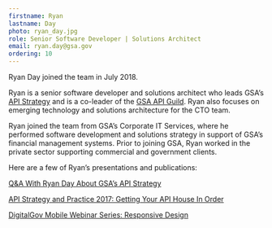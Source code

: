 ```yaml
---
firstname: Ryan
lastname: Day
photo: ryan_day.jpg
role: Senior Software Developer | Solutions Architect
email: ryan.day@gsa.gov
ordering: 10
---
```

Ryan Day joined the team in July 2018.

Ryan is a senior software developer and solutions architect who leads GSA’s [API Strategy](https://tech.gsa.gov/guides/API_strategy/) and is a co-leader of the [GSA API Guild](https://tech.gsa.gov/api_guild/). Ryan also focuses on emerging technology and solutions architecture for the CTO team.

Ryan joined the team from GSA’s Corporate IT Services, where he performed software development and solutions strategy in support of GSA’s financial management systems. Prior to joining GSA, Ryan worked in the private sector supporting commercial and government clients.

Here are a few of Ryan’s presentations and publications:

[Q&A With Ryan Day About GSA’s API Strategy](https://digital.gov/2019/03/27/qa-with-ryan-day-about-gsas-api-strategy/)

[API Strategy and Practice 2017: Getting Your API House In Order](https://www.slideshare.net/slideshow/embed_code/key/EDOqaTzbLoV5JS)

[DigitalGov Mobile Webinar Series: Responsive Design](https://www.youtube.com/watch?v=r1jgCa5OT-k)

